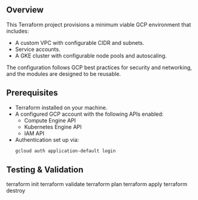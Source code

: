 ## Overview
This Terraform project provisions a minimum viable GCP environment that includes:
- A custom VPC with configurable CIDR and subnets.
- Service accounts.
- A GKE cluster with configurable node pools and autoscaling.

The configuration follows GCP best practices for security and networking, and the modules are designed to be reusable.

## Prerequisites
- Terraform installed on your machine.
- A configured GCP account with the following APIs enabled:
  - Compute Engine API
  - Kubernetes Engine API
  - IAM API
- Authentication set up via:
  ```bash
  gcloud auth application-default login

## Testing & Validation

terraform init
terraform validate
terraform plan
terraform apply
terraform destroy
